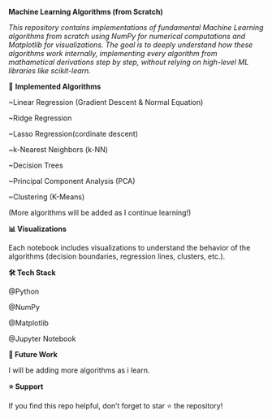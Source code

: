 **Machine Learning Algorithms (from Scratch)**

*This repository contains implementations of fundamental Machine Learning algorithms from scratch using NumPy for numerical computations and Matplotlib for visualizations.
The goal is to deeply understand how these algorithms work internally, implementing every algorithm from mathametical derivations step by step, without relying on high-level ML libraries like scikit-learn.*

🚀 **Implemented Algorithms**

~Linear Regression (Gradient Descent & Normal Equation)

~Ridge Regression

~Lasso Regression(cordinate descent)

~k-Nearest Neighbors (k-NN)

~Decision Trees

~Principal Component Analysis (PCA)

~Clustering (K-Means)

(More algorithms will be added as I continue learning!)

**📊 Visualizations**

Each notebook includes visualizations to  understand the behavior of the algorithms (decision boundaries, regression lines, clusters, etc.).

**🛠️ Tech Stack**

@Python

@NumPy

@Matplotlib

@Jupyter Notebook

**📌 Future Work**

I will be adding more algorithms as i learn.

**⭐ Support**

If you find this repo helpful, don’t forget to star ⭐ the repository!
